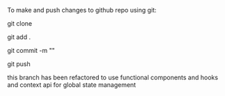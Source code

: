 
To make and push changes to github repo using git:

  git clone 

  git add .
 
  git commit -m ""

  git push

this branch has been refactored to use functional components and hooks
and context api for global state management 
